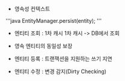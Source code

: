 * 영속성 컨텍스트

'''java
EntityManager.persist(entity);
'''

- 엔티티 조회 : 1차 캐시
1차 캐시 -> DB에서 조회

- 영속 엔티티의 동일성 보장

- 엔티티 등록 : 트랜잭션을 지원하는 쓰기 지연
- 엔티티 수정 : 변경 감지(Dirty Checking)
